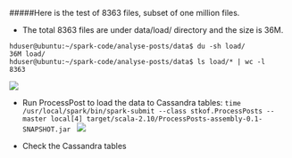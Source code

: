 #####Here is the test of 8363 files, subset of one million files. 

* The total 8363 files are under data/load/ directory and the size is 36M.
```
hduser@ubuntu:~/spark-code/analyse-posts/data$ du -sh load/
36M	load/
hduser@ubuntu:~/spark-code/analyse-posts/data$ ls load/* | wc -l
8363
```
![](https://cloud.githubusercontent.com/assets/13358534/8842331/bc6ff7a8-30c6-11e5-9ed9-ecf6dbc60aa4.png)

* Run ProcessPost to load the data to Cassandra tables:
`time /usr/local/spark/bin/spark-submit --class stkof.ProcessPosts --master local[4] target/scala-2.10/ProcessPosts-assembly-0.1-SNAPSHOT.jar
`
![](https://cloud.githubusercontent.com/assets/13358534/8842423/14562f7c-30c8-11e5-8f00-a0a85c90e7ea.png)

* Check the Cassandra tables

